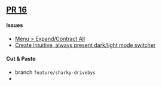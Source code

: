 ## [PR 16](https://github.com/listingslab-software/docsify/pull/16) 

#### Issues

- [Menu > Expand/Contract All](https://github.com/listingslab-software/docsify/issues/11)
- [Create intuitive, always present dark/light mode switcher](https://github.com/listingslab-software/docsify/issues/8)

#### Cut & Paste

- branch `feature/sharky-drivebys`
- 
